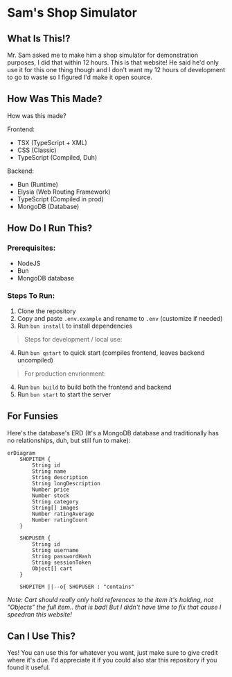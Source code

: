 # Sam's Shop Simulator

## What Is This!?

Mr. Sam asked me to make him a shop simulator for demonstration purposes, I did that within 12 hours. This is that website! He said he'd only use it for this one thing though and I don't want my 12 hours of development to go to waste so I figured I'd make it open source.

## How Was This Made?

How was this made? 

Frontend: 
- TSX (TypeScript + XML)
- CSS (Classic)
- TypeScript (Compiled, Duh)

Backend:
- Bun (Runtime)
- Elysia (Web Routing Framework)
- TypeScript (Compiled in prod)
- MongoDB (Database)

## How Do I Run This?

### Prerequisites:
- NodeJS
- Bun
- MongoDB database

### Steps To Run:
1. Clone the repository
2. Copy and paste `.env.example` and rename to `.env` (customize if needed)
3. Run `bun install` to install dependencies

> Steps for development / local use:
4. Run `bun qstart` to quick start (compiles frontend, leaves backend uncompiled)

> For production envrionment:
4. Run `bun build` to build both the frontend and backend
5. Run `bun start` to start the server

## For Funsies

Here's the database's ERD (It's a MongoDB database and traditionally has no relationships, duh, but still fun to make):

```mermaid
erDiagram
    SHOPITEM {
        String id
        String name
        String description
        String longDescription
        Number price
        Number stock
        String category
        String[] images
        Number ratingAverage
        Number ratingCount
    }

    SHOPUSER {
        String id
        String username
        String passwordHash
        String sessionToken
        Object[] cart
    }

    SHOPITEM ||--o{ SHOPUSER : "contains"
```

*Note: Cart should really only hold references to the item it's holding, not "Objects" the full item.. that is bad! But I didn't have time to fix that cause I speedran this website!*

## Can I Use This?

Yes! You can use this for whatever you want, just make sure to give credit where it's due. I'd appreciate it if you could also star this repository if you found it useful.